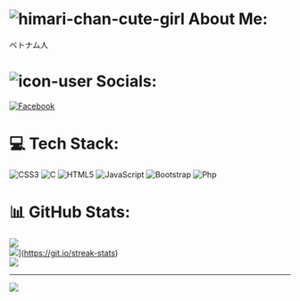 # ![himari-chan-cute-girl](https://github.com/user-attachments/assets/e0c37738-7c5b-430c-886a-49e095126b4d) About Me:

ベトナム人

# ![icon-user](https://scontent.fhan15-1.fna.fbcdn.net/v/t39.30808-1/351581760_631503922236590_588433103169472106_n.jpg?stp=dst-jpg_s160x160&_nc_cat=105&ccb=1-7&_nc_sid=0ecb9b&_nc_eui2=AeGnYSZeq33SYEiGA5jT4Zzz7Pnm40tiAG3s-ebjS2IAbbE4ZJiR-zNobejNkecl_Yj5Cj3z6A4CyrqAEMB9xMmM&_nc_ohc=AMPHhZetdMQQ7kNvgEAY4cb&_nc_zt=24&_nc_ht=scontent.fhan15-1.fna&_nc_gid=A5eYNx6Om2gnjIyg8wfodRS&oh=00_AYCE0xRoMQPpNWI_yp3x1H66yEsv77IrWIYVCrnywaGWCg&oe=672D7E12) Socials:
[![Facebook](https://img.shields.io/badge/Facebook-%231877F2.svg?logo=Facebook&logoColor=white)](https://www.facebook.com/nam.hsgc3)

# 💻 Tech Stack:
![CSS3](https://img.shields.io/badge/css3-%231572B6.svg?style=for-the-badge&logo=css3&logoColor=white)
![C](https://img.shields.io/badge/c-%2300599C.svg?style=for-the-badge&logo=c&logoColor=white) 
![HTML5](https://img.shields.io/badge/html5-%23E34F26.svg?style=for-the-badge&logo=html5&logoColor=white) 
![JavaScript](https://img.shields.io/badge/javascript-%23323330.svg?style=for-the-badge&logo=javascript&logoColor=%23F7DF1E) 
![Bootstrap](https://img.shields.io/badge/bootstrap-%23563D7C.svg?style=for-the-badge&logo=bootstrap&logoColor=white) 
![Php](https://img.shields.io/badge/php-%23777BB4.svg?style=for-the-badge&logo=php&logoColor=white)

# 📊 GitHub Stats:
![](https://github-readme-stats.vercel.app/api?username=n-4m&theme=dark&hide_border=false&include_all_commits=false&count_private=false)<br/>
![](https://streak-stats.demolab.com/?user=n-4m&theme=dark)](https://git.io/streak-stats)<br/>
![](https://github-readme-stats.vercel.app/api/top-langs/?username=n-4m&theme=dark&hide_border=false&include_all_commits=false&count_private=false&layout=compact)

---
[![](https://visitcount.itsvg.in/api?id=n-4m&icon=7&color=9)](https://visitcount.itsvg.in)
